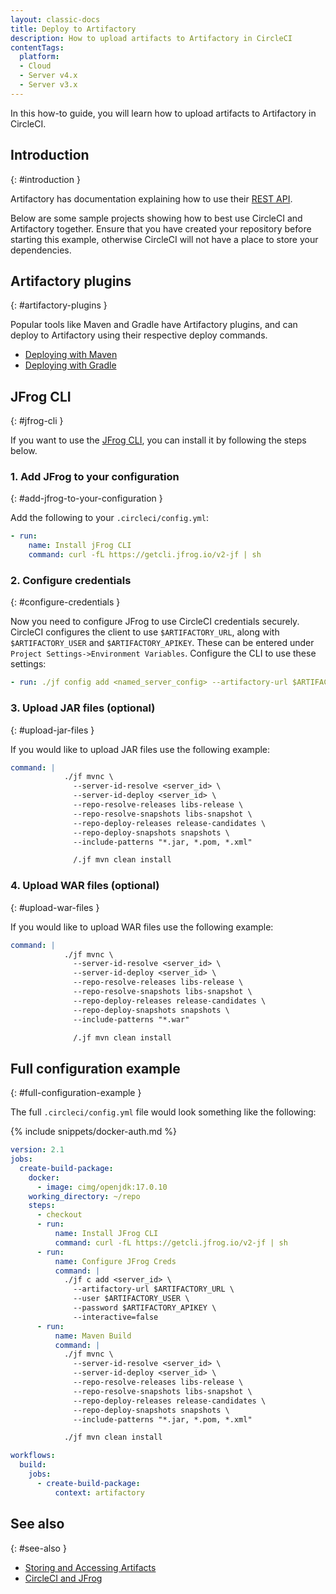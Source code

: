 ```yaml
---
layout: classic-docs
title: Deploy to Artifactory
description: How to upload artifacts to Artifactory in CircleCI
contentTags:
  platform:
  - Cloud
  - Server v4.x
  - Server v3.x
---
```


In this how-to guide, you will learn how to upload artifacts to Artifactory in CircleCI.

## Introduction
{: #introduction }

Artifactory has documentation explaining how to use their [REST API](https://www.jfrog.com/confluence/display/RTF/Artifactory+REST+API).

Below are some sample projects showing how to best use CircleCI and Artifactory together. Ensure that you have created your repository before starting this example, otherwise CircleCI will not have a place to store your dependencies.

## Artifactory plugins
{: #artifactory-plugins }

Popular tools like Maven and Gradle have Artifactory plugins, and can deploy to Artifactory using their respective deploy commands.

- [Deploying with Maven](https://jfrog.com/help/r/jfrog-integrations-documentation/ecosystem-integration-maven-artifactory-plugin)
- [Deploying with Gradle](https://www.jfrog.com/confluence/display/RTF/Gradle+Artifactory+Plugin)

## JFrog CLI
{: #jfrog-cli }

If you want to use the [JFrog CLI](https://docs.jfrog-applications.jfrog.io/jfrog-applications/jfrog-cli), you can install it by following the steps below.

### 1. Add JFrog to your configuration
{: #add-jfrog-to-your-configuration }

Add the following to your `.circleci/config.yml`:

```yml
- run:
    name: Install jFrog CLI
    command: curl -fL https://getcli.jfrog.io/v2-jf | sh

```
### 2. Configure credentials
{: #configure-credentials }

Now you need to configure JFrog to use CircleCI credentials securely. CircleCI configures the client to use `$ARTIFACTORY_URL`, along with `$ARTIFACTORY_USER` and `$ARTIFACTORY_APIKEY`. These can be entered under `Project Settings->Environment Variables`. Configure the CLI to use these settings:

```yml
- run: ./jf config add <named_server_config> --artifactory-url $ARTIFACTORY_URL --user $ARTIFACTORY_USER --password $ARTIFACTORY_APIKEY --interactive=false
```

### 3. Upload JAR files (optional)
{: #upload-jar-files }

If you would like to upload JAR files use the following example:

```yml
command: |
            ./jf mvnc \
              --server-id-resolve <server_id> \
              --server-id-deploy <server_id> \
              --repo-resolve-releases libs-release \
              --repo-resolve-snapshots libs-snapshot \
              --repo-deploy-releases release-candidates \
              --repo-deploy-snapshots snapshots \
              --include-patterns "*.jar, *.pom, *.xml"

              /.jf mvn clean install
```

### 4. Upload WAR files (optional)
{: #upload-war-files }

If you would like to upload WAR files use the following example:

```yml
command: |
            ./jf mvnc \
              --server-id-resolve <server_id> \
              --server-id-deploy <server_id> \
              --repo-resolve-releases libs-release \
              --repo-resolve-snapshots libs-snapshot \
              --repo-deploy-releases release-candidates \
              --repo-deploy-snapshots snapshots \
              --include-patterns "*.war"

              /.jf mvn clean install
```

## Full configuration example
{: #full-configuration-example }

The full `.circleci/config.yml` file would look something like the following:

{% include snippets/docker-auth.md %}

```yml
version: 2.1
jobs:
  create-build-package:
    docker:
      - image: cimg/openjdk:17.0.10
    working_directory: ~/repo
    steps:
      - checkout
      - run:
          name: Install JFrog CLI
          command: curl -fL https://getcli.jfrog.io/v2-jf | sh
      - run:
          name: Configure JFrog Creds
          command: |
            ./jf c add <server_id> \
              --artifactory-url $ARTIFACTORY_URL \
              --user $ARTIFACTORY_USER \
              --password $ARTIFACTORY_APIKEY \
              --interactive=false
      - run:
          name: Maven Build
          command: |
            ./jf mvnc \
              --server-id-resolve <server_id> \
              --server-id-deploy <server_id> \
              --repo-resolve-releases libs-release \
              --repo-resolve-snapshots libs-snapshot \
              --repo-deploy-releases release-candidates \
              --repo-deploy-snapshots snapshots \
              --include-patterns "*.jar, *.pom, *.xml"

            ./jf mvn clean install

workflows:
  build:
    jobs:
      - create-build-package:
          context: artifactory
```

## See also
{: #see-also }

- [Storing and Accessing Artifacts](/docs/artifacts/)
- [CircleCI and JFrog](https://circleci.com/circleci-and-jfrog/)
